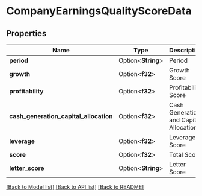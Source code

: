 # CompanyEarningsQualityScoreData

## Properties

Name | Type | Description | Notes
------------ | ------------- | ------------- | -------------
**period** | Option<**String**> | Period | [optional]
**growth** | Option<**f32**> | Growth Score | [optional]
**profitability** | Option<**f32**> | Profitability Score | [optional]
**cash_generation_capital_allocation** | Option<**f32**> | Cash Generation and Capital Allocation | [optional]
**leverage** | Option<**f32**> | Leverage Score | [optional]
**score** | Option<**f32**> | Total Score | [optional]
**letter_score** | Option<**String**> | Letter Score | [optional]

[[Back to Model list]](../README.md#documentation-for-models) [[Back to API list]](../README.md#documentation-for-api-endpoints) [[Back to README]](../README.md)


